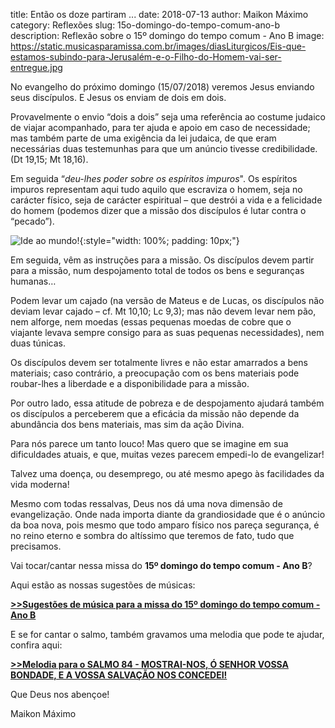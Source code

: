 title: Então os doze partiram ...
date: 2018-07-13
author: Maikon Máximo
category: Reflexões
slug: 15o-domingo-do-tempo-comum-ano-b
description: Reflexão sobre o 15º domingo do tempo comum - Ano B
image: https://static.musicasparamissa.com.br/images/diasLiturgicos/Eis-que-estamos-subindo-para-Jerusalém-e-o-Filho-do-Homem-vai-ser-entregue.jpg

No evangelho do próximo domingo (15/07/2018) veremos Jesus enviando seus discípulos. E Jesus os enviam de dois em dois.

Provavelmente o envio “dois a dois” seja uma referência ao costume judaico de viajar acompanhado, para ter ajuda e apoio em caso de necessidade; mas também parte de uma exigência da lei judaica, de que eram necessárias duas testemunhas para que um anúncio tivesse credibilidade. (Dt 19,15; Mt 18,16).

Em seguida “_deu-lhes poder sobre os espíritos impuros_".
Os espíritos impuros representam aqui tudo aquilo que escraviza o homem, seja no carácter físico, seja de carácter espiritual – que destrói a vida e a felicidade do homem (podemos dizer que a missão dos discípulos é lutar contra o “pecado”).

![Ide ao mundo!](https://static.musicasparamissa.com.br/images/diasLiturgicos/Eis-que-estamos-subindo-para-Jerusalém-e-o-Filho-do-Homem-vai-ser-entregue.jpg){:style="width: 100%; padding: 10px;"}

Em seguida, vêm as instruções para a missão.
Os discípulos devem partir para a missão,
num despojamento total de todos os bens e seguranças humanas…

Podem levar um cajado (na versão de Mateus e de Lucas, os discípulos não deviam levar cajado – cf. Mt 10,10; Lc 9,3); mas não devem levar nem pão, nem alforge, nem moedas (essas pequenas moedas de cobre que o viajante levava sempre consigo para as suas pequenas necessidades), nem duas túnicas.

Os discípulos devem ser totalmente livres e não estar amarrados a bens materiais;
caso contrário, a preocupação com os bens materiais pode roubar-lhes a liberdade e a disponibilidade para a missão.

Por outro lado, essa atitude de pobreza e de despojamento ajudará também os discípulos a perceberem que a eficácia da missão não depende da abundância dos bens materiais, mas sim da ação Divina.

Para nós parece um tanto louco! Mas quero que se imagine em sua dificuldades atuais, e que, muitas vezes parecem empedi-lo de evangelizar!

Talvez uma doença, ou desemprego, ou até mesmo apego às facilidades da vida moderna!

Mesmo com todas ressalvas, Deus nos dá uma nova dimensão de evangelização.
Onde nada importa diante da grandiosidade que é o anúncio da boa nova,
pois mesmo que todo amparo físico nos pareça segurança, é no reino eterno e sombra do altíssimo que teremos de fato, tudo que precisamos.

Vai tocar/cantar nessa missa do **15º domingo do tempo comum - Ano B**?

Aqui estão as nossas sugestões de músicas:

[**>>Sugestões de música para a missa do 15º domingo do tempo comum - Ano B**](https://musicasparamissa.com.br/sugestoes-para/15o-domingo-do-tempo-comum-ano-b/)

E se for cantar o salmo, também gravamos uma melodia que pode te ajudar, confira aqui:

[**>>Melodia para o SALMO 84 - MOSTRAI-NOS, Ó SENHOR VOSSA BONDADE, E A VOSSA SALVAÇÃO NOS CONCEDEI!**](https://musicasparamissa.com.br/musica/salmo-84-mostrai-nos-o-senhor-vossa-bondade-e-a-vossa-salvacao-nos-concedei/)

Que Deus nos abençoe!

Maikon Máximo
